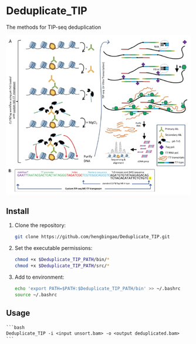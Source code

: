 # Deduplicate_TIP
The methods for TIP-seq deduplication

![TIP-seq](https://github.com/hengbingao/Deduplicate_TIP/blob/main/png/Bulk_TIP-seq.png)


## **Install**

1. Clone the repository:

    ```bash
    git clone https://github.com/hengbingao/Deduplicate_TIP.git
    ```

2. Set the executable permissions:

    ```bash
    chmod +x $Deduplicate_TIP_PATH/bin/*
    chmod +x $Deduplicate_TIP_PATH/src/*
    ```

3. Add to environment:

    ```bash
    echo 'export PATH=$PATH:$Deduplicate_TIP_PATH/bin' >> ~/.bashrc
    source ~/.bashrc
    ```
## **Usage**

    ```bash
    Deduplicate_TIP -i <input unsort.bam> -o <output deduplicated.bam> 
    ```

